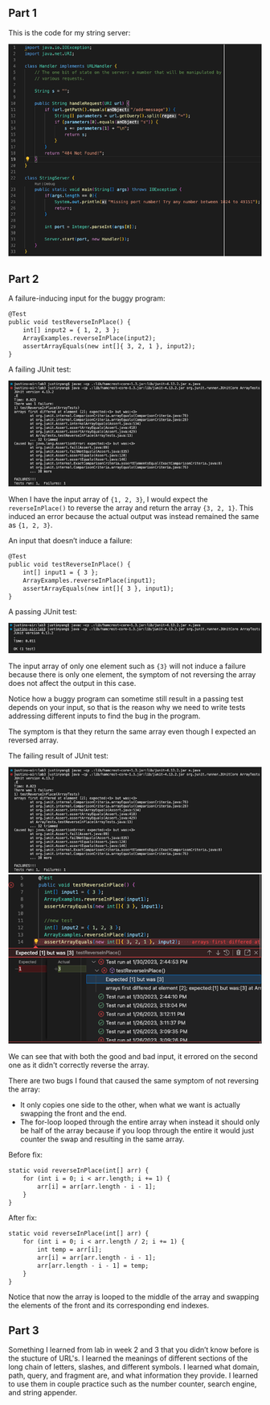Part 1
---
This is the code for my string server:

![Image](string-server-code.png)



Part 2
---
A failure-inducing input for the buggy program:

```
@Test
public void testReverseInPlace() {
    int[] input2 = { 1, 2, 3 };
    ArrayExamples.reverseInPlace(input2);
    assertArrayEquals(new int[]{ 3, 2, 1 }, input2);
}
```

A failing JUnit test: 

![Image](bad-input.png)

When I have the input array of `{1, 2, 3}`, I would expect the `reverseInPlace()` to reverse the array and return the array `{3, 2, 1}`. This induced an error because the actual output was instead remained the same as `{1, 2, 3}`.

An input that doesn’t induce a failure:

```
@Test
public void testReverseInPlace() {
    int[] input1 = { 3 };
    ArrayExamples.reverseInPlace(input1);
    assertArrayEquals(new int[]{ 3 }, input1);
}
```

A passing JUnit test: 

![Image](good-input.png)

The input array of only one element such as `{3}` will not induce a failure because there is only one element, the symptom of not reversing the array does not affect the output in this case.

Notice how a buggy program can sometime still result in a passing test depends on your input, so that is the reason why we need to write tests addressing different inputs to find the bug in the program.

The symptom is that they return the same array even though I expected an reversed array.

The failing result of JUnit test:

![Image](bad-input.png)
![Image](lab3-symptom.png)

We can see that with both the good and bad input, it errored on the second one as it didn't correctly reverse the array.

There are two bugs I found that caused the same symptom of not reversing the array:
- It only copies one side to the other, when what we want is actually swapping the front and the end.
- The for-loop looped through the entire array when instead it should only be half of the array because if you loop through the entire it would just counter the swap and resulting in the same array.

Before fix:

```
static void reverseInPlace(int[] arr) {
    for (int i = 0; i < arr.length; i += 1) {
        arr[i] = arr[arr.length - i - 1];
    }
}
```

After fix:

```
static void reverseInPlace(int[] arr) {
    for (int i = 0; i < arr.length / 2; i += 1) {
        int temp = arr[i];
        arr[i] = arr[arr.length - i - 1];
        arr[arr.length - i - 1] = temp;
    }
}
```

Notice that now the array is looped to the middle of the array and swapping the elements of the front and its corresponding end indexes.

Part 3
---
Something I learned from lab in week 2 and 3 that you didn’t know before is the stucture of URL's. I learned the meanings of different sections of the long chain of letters, slashes, and different symbols. I learned what domain, path, query, and fragment are, and what information they provide. I learned to use them in couple practice such as the number counter, search engine, and string appender.
